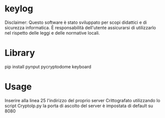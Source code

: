 # keylog


Disclaimer: 
Questo software è stato sviluppato per scopi didattici e di sicurezza informatica. È responsabilità dell'utente assicurarsi di utilizzarlo nel rispetto delle leggi e delle normative locali.

# Library
pip install pynput pycryptodome keyboard

# Usage

Inserire alla linea 25 l'indirizzo del proprio server Crittografato utilizzando lo script CryptoIp.py la porta di ascolto del server è impostata di default su 8080

